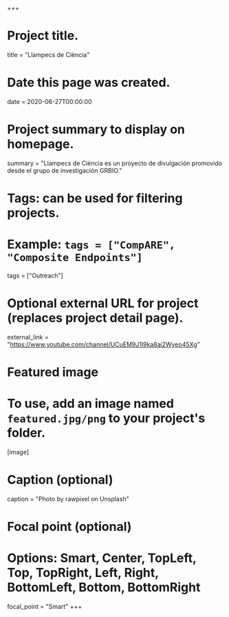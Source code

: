 +++
# Project title.
title = "Llampecs de Ciència"

# Date this page was created.
date = 2020-06-27T00:00:00

# Project summary to display on homepage.
summary = "Llampecs de Ciència es un proyecto de divulgación promovido desde el grupo de investigación GRBIO."

# Tags: can be used for filtering projects.
# Example: `tags = ["CompARE", "Composite Endpoints"]`
tags = ["Outreach"]

# Optional external URL for project (replaces project detail page).
external_link = "https://www.youtube.com/channel/UCuEM9J1l9ka8ai2Wyeo45Xg"

# Featured image
# To use, add an image named `featured.jpg/png` to your project's folder. 
[image]
  # Caption (optional)
  caption = "Photo by rawpixel on Unsplash"
  
  # Focal point (optional)
  # Options: Smart, Center, TopLeft, Top, TopRight, Left, Right, BottomLeft, Bottom, BottomRight
  focal_point = "Smart"
+++

